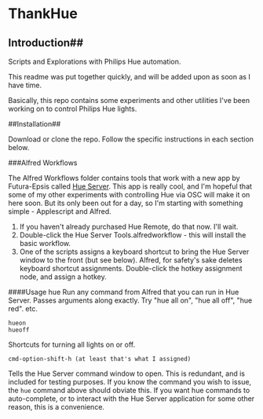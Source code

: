 ThankHue
========

## Introduction##

Scripts and Explorations with Philips Hue automation.

This readme was put together quickly, and will be added upon as soon as I have time.

Basically, this repo contains some experiments and other utilities I've been working on to control Philips Hue lights.

##Installation##

Download or clone the repo. Follow the specific instructions in each section below.

###Alfred Workflows

The Alfred Workflows folder contains tools that work with a new app by Futura-Epsis called [Hue Server](http://www.hue-remote.com/). This app is really cool, and I'm hopeful that some of my other experiments with controlling Hue via OSC will make it on here soon. But its only been out for a day, so I'm starting with something simple - Applescript and Alfred.

1. If you haven't already purchased Hue Remote, do that now. I'll wait.
2. Double-click the Hue Server Tools.alfredworkflow - this will install the basic workflow.
3. One of the scripts assigns a keyboard shortcut to bring the Hue Server window to the front (but see below). Alfred, for safety's sake deletes keyboard shortcut assignments. Double-click the hotkey assignment node, and assign a hotkey.

####Usage
    hue <anything>
Run any command from Alfred that you can run in Hue Server. Passes arguments along exactly. Try "hue all on", "hue all off", "hue red". etc.

    hueon
    hueoff
Shortcuts for turning all lights on or off.

    cmd-option-shift-h (at least that's what I assigned)
Tells the Hue Server command window to open. This is redundant, and is included for testing purposes. If you know the command you wish to issue, the `hue` command above should obviate this. If you want hue commands to auto-complete, or to interact with the Hue Server application for some other reason, this is a convenience.

